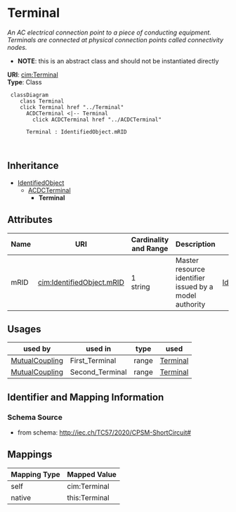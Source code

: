 # Terminal


_An AC electrical connection point to a piece of conducting equipment. Terminals are connected at physical connection points called connectivity nodes._




* __NOTE__: this is an abstract class and should not be instantiated directly


**URI**: [cim:Terminal](http://iec.ch/TC57/CIM100#Terminal)<br />
**Type**: Class




```mermaid
 classDiagram
    class Terminal
    click Terminal href "../Terminal"
      ACDCTerminal <|-- Terminal
        click ACDCTerminal href "../ACDCTerminal"
      
      Terminal : IdentifiedObject.mRID
        
      
```





## Inheritance
* [IdentifiedObject](IdentifiedObject.md)
    * [ACDCTerminal](ACDCTerminal.md)
        * **Terminal**



## Attributes


| Name | URI | Cardinality and Range | Description | Inheritance |
| ---  | --- | --- | --- | --- |
| mRID | [cim:IdentifiedObject.mRID](http://iec.ch/TC57/CIM100#IdentifiedObject.mRID) | 1 <br />  string  | Master resource identifier issued by a model authority | [IdentifiedObject](IdentifiedObject.md) |





## Usages

| used by | used in | type | used |
| ---  | --- | --- | --- |
| [MutualCoupling](MutualCoupling.md) | First_Terminal | range | [Terminal](Terminal.md) |
| [MutualCoupling](MutualCoupling.md) | Second_Terminal | range | [Terminal](Terminal.md) |






## Identifier and Mapping Information







### Schema Source


* from schema: http://iec.ch/TC57/2020/CPSM-ShortCircuit#





## Mappings

| Mapping Type | Mapped Value |
| ---  | ---  |
| self | cim:Terminal |
| native | this:Terminal |




